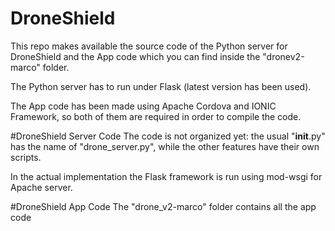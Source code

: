 # DroneShield
This repo makes available the source code of the Python server for DroneShield and the App code which you can find inside the "dronev2-marco" folder.

The Python server has to run under Flask (latest version has been used).

The App code has been made using Apache Cordova and IONIC Framework, so both of them are required in order to compile the code.

#DroneShield Server Code
The code is not organized yet: the usual "__init__.py" has the name of "drone_server.py", while the other features have their own scripts.

In the actual implementation the Flask framework is run using mod-wsgi for Apache server.

#DroneShield App Code
The "drone_v2-marco" folder contains all the app code
